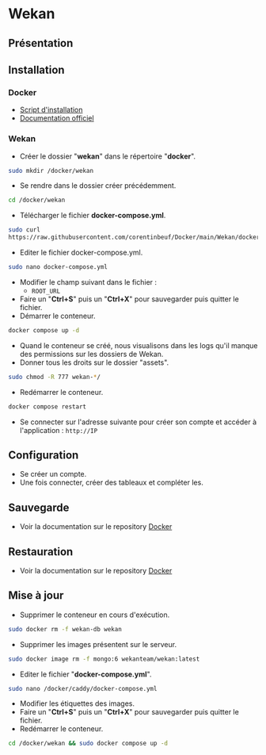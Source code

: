 # Wekan

## Présentation

## Installation
### Docker
- [Script d'installation](https://raw.githubusercontent.com/corentinbeuf/Bash/refs/heads/main/Docker/install_docker.sh)
- [Documentation officiel](https://docs.docker.com/engine/install/)

### Wekan
- Créer le dossier "**wekan**" dans le répertoire "**docker**".
```bash
sudo mkdir /docker/wekan
```
- Se rendre dans le dossier créer précédemment.
```bash
cd /docker/wekan
```
- Télécharger le fichier **docker-compose.yml**.
```bash
sudo curl 
https://raw.githubusercontent.com/corentinbeuf/Docker/main/Wekan/docker-compose.yml > docker-compose.yml
```
- Editer le fichier docker-compose.yml.
```bash
sudo nano docker-compose.yml
```
- Modifier le champ suivant dans le fichier :
	- `ROOT_URL`
- Faire un "**Ctrl+S**" puis un "**Ctrl+X**" pour sauvegarder puis quitter le fichier.
- Démarrer le conteneur.
```bash
docker compose up -d
```
- Quand le conteneur se créé, nous visualisons dans les logs qu'il manque des permissions sur les dossiers de Wekan.
- Donner tous les droits sur le dossier "assets".
```bash
sudo chmod -R 777 wekan-*/
```
- Redémarrer le conteneur.
```bash
docker compose restart
```
- Se connecter sur l'adresse suivante pour créer son compte et accéder à l'application : `http://IP`

## Configuration
- Se créer un compte.
- Une fois connecter, créer des tableaux et compléter les.

## Sauvegarde
- Voir la documentation sur le repository [Docker](https://github.com/corentinbeuf/Bash/blob/main/Docker/README.md)

## Restauration
- Voir la documentation sur le repository [Docker](https://github.com/corentinbeuf/Bash/blob/main/Docker/README.md)

## Mise à jour
- Supprimer le conteneur en cours d'exécution.
```bash
sudo docker rm -f wekan-db wekan
```
- Supprimer les images présentent sur le serveur.
```bash
sudo docker image rm -f mongo:6 wekanteam/wekan:latest
```
- Editer le fichier "**docker-compose.yml**".
```bash
sudo nano /docker/caddy/docker-compose.yml
```
- Modifier les étiquettes des images.
- Faire un "**Ctrl+S**" puis un "**Ctrl+X**" pour sauvegarder puis quitter le fichier.
- Redémarrer le conteneur.
```bash
cd /docker/wekan && sudo docker compose up -d
```